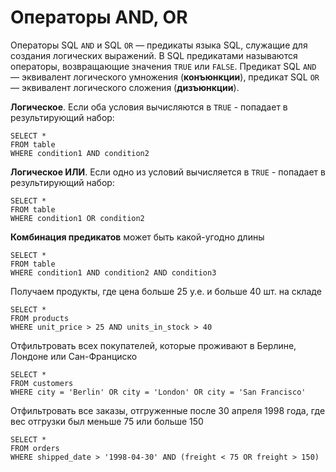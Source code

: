 # Операторы AND, OR

Операторы SQL `AND` и SQL `OR` — предикаты языка SQL,
служащие для создания логических выражений.
В SQL предикатами называются операторы, возвращающие значения `TRUE` или `FALSE`.
Предикат SQL `AND` — эквивалент логического умножения (**конъюнкции**),
предикат SQL `OR` — эквивалент логического сложения (**дизъюнкции**).

**Логическое**. Если оба условия вычисляются в `TRUE` - попадает в результирующий набор:

```postgresql
SELECT *
FROM table
WHERE condition1 AND condition2
```

**Логическое ИЛИ**. Если одно из условий вычисляется в `TRUE` - попадает в результирующий набор:

```postgresql
SELECT *
FROM table
WHERE condition1 OR condition2
```

**Комбинация предикатов** может быть какой-угодно длины

```postgresql
SELECT *
FROM table
WHERE condition1 AND condition2 AND condition3
```

Получаем продукты, где цена больше 25 у.е. и больше 40 шт. на складе

```postgresql
SELECT *
FROM products
WHERE unit_price > 25 AND units_in_stock > 40
```

Отфильтровать всех покупателей, которые проживают в Берлине, Лондоне или Сан-Франциско

```postgresql
SELECT *
FROM customers
WHERE city = 'Berlin' OR city = 'London' OR city = 'San Francisco'
```

Отфильтровать все заказы, отгруженные после 30 апреля 1998 года, где вес отгрузки был меньше 75 или больше 150

```postgresql
SELECT *
FROM orders
WHERE shipped_date > '1998-04-30' AND (freight < 75 OR freight > 150)
```
